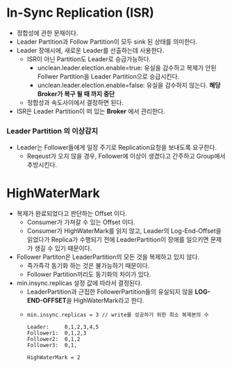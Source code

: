 # In-Sync Replication (ISR)
- 정합성에 관한 문재이다.
- Leader Partition과 Follow Partition이 모두 sink 된 상태를 의미한다.
- Leader 장애시에, 새로운 Leader를 선출하는데 사용한다.
    - ISR이 아닌 Partition도 Leader로 승급가능하다.
        - unclean.leader.election.enable=true: 유실을 감수하고 복제가 안된 Follwer Partition을 Leader Partition으로 승급시킨다.
        - unclean.leader.election.enable=false: 유실을 감수하지 않는다. **해당 Broker가 복구 될 때 까지 중단**
    - 정합성과 속도사이에서 결정하면 된다.
- ISR은 Leader Partition이 떠 있는 **Broker** 에서 관리한다.

### Leader Partition 의 이상감지
- Leader는 Follower들에게 일정 주기로 Replication요청을 보내도록 요구한다.
    - Reqeust가 오지 않을 경우, Follower에 이상이 생겼다고 간주하고 Group에서 추방시킨다.

# HighWaterMark
- 복제가 완료되었다고 판단하는 Offset 이다.
    - Consumer가 가져갈 수 있는 Offset 이다.
    - Consumer가 HighWaterMark를 읽지 않고, Leader의 Log-End-Offset을 읽었다가
      Replica가 수행되기 전에 LeaderPartition이 장애를 일으키면 문제가 생길 수 있기 때문이다.
- Follower Partiton은 LeaderPartition의 모든 것을 복제하고 있지 않다.
    - 즉가즉각 동기화 하는 것은 불가능하기 때문이다.
    - Follower Partition끼리도 동기화의 차이가 있다.
- min.insync.replicas 설정 값에 따라서 결정된다.
    - LeaderPartition과 근접한 FollowerPartition들의 유실되지 않을 **LOG-END-OFFSET**을 HighWaterMark라고 한다.
    - ```text
      min.insync.replicas = 3 // write를 성공하기 위한 최소 복제본의 수
      
      Leader:     0,1,2,3,4,5
      Follower1:  0,1,2,3
      Follower2:  0,1,2
      Follower3:  0,1,
      
      HighWaterMark = 2
        ```